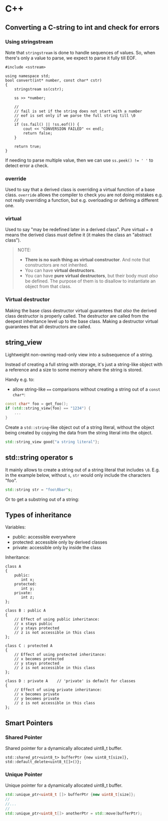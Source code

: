 # C++

## Converting a C-string to int and check for errors

### Using stringstream

Note that `stringstream` is done to handle sequences of values.
So, when there's only a value to parse, we expect to parse it fully till EOF.

```
#include <sstream>

using namespace std;
bool convert(int* number, const char* cstr)
{
    stringstream ss(cstr);

    ss >> *number;

    //
    // fail is set if the string does not start with a number
    // eof is set only if we parse the full string till \0
    //
    if (ss.fail() || !ss.eof()) {
        cout << "CONVERSION FAILED" << endl;
        return false;
    }

    return true;
}
```

If needing to parse multiple value, then we can use `ss.peek() != ' '` to detect
error a check.

### override

Used to say that a derived class is overriding a virtual function of a base class.
`override` allows the compiler to check you are not doing mistakes e.g. not really
overriding a function, but e.g. overloading or defining a different one.

### virtual

Used  to say "may be redefined later in a derived  class". Pure virtual `= 0` means
the derived class _must_ define it (it makes the class an "abstract class").

>
> NOTE:
>
> - **There is no such thing as virtual constructor**. And note that
>   constructors are not inherited.
> - You can have **virtual destructors**.
> - You can have **pure virtual destructors**, but their body must _also_ be defined.
>   The purpose of them is to disallow to instantiate an object from that class.
>

### Virtual destructor

Making the base class destructor virtual guarantees that _also_ the derived class
destructor is properly called. The destructor are called from the deepest inheritance
level up to the base class.
Making a destructor virtual guarantees that all destructors are called.

## string_view

Lightweight non-owning read-only view into a subsequence of a string.

Instead of creating a full string with storage, it's just a string-like object
with a reference and a size to some memory where the string is stored.

Handy e.g. to:

- allow string-like `==` comparisons without creating a string out of a `const char*`:

```cpp
const char* foo = get_foo();
if (std::string_view{foo} == "1234") {
    ...
}
```

Create a `std::string`-like object out of a string literal, without the object
being created by copying the data from the string literal into the object.

```cpp
std::string_view good{"a string literal"};
```

## std::string operator s

It mainly allows to create a string out of a string literal that includes `\0`.
E.g. in the example below, without `s`, `str` would only include the characters
"foo".

```cpp
std::string str = "foo\0bar"s;
```

Or to get a substring out of a string:

## Types of inheritance

Variables:

- public: accessible everywhere
- protected: accessible only by derived classes
- private: accessible only by inside the class

Inheritance:

```
class A
{
    public:
       int x;
    protected:
       int y;
    private:
       int z;
};

class B : public A
{
    // Effect of using public inheritance:
    // x stays public
    // y stays protected
    // z is not accessible in this class
};

class C : protected A
{
    // Effect of using protected inheritance:
    // x becomes protected
    // y stays protected
    // z is not accessible in this class
};

class D : private A    // 'private' is default for classes
{
    // Effect of using private inheritance:
    // x becomes private
    // y becomes private
    // z is not accessible in this class
};
```

## Smart Pointers

### Shared Pointer

Shared pointer for a dynamically allocated uint8_t buffer.

```
std::shared_ptr<uint8_t> bufferPtr {new uint8_t[size]}, std::default_delete<uint8_t[]>()};
```

### Unique Pointer

Unique pointer for a dynamically allocated uint8_t buffer.

```cpp
std::unique_ptr<uint8_t []> bufferPtr {new uint8_t[size]};
//
//...
//
std::unique_ptr<uint8_t[]> anotherPtr = std::move(bufferPtr);
```
